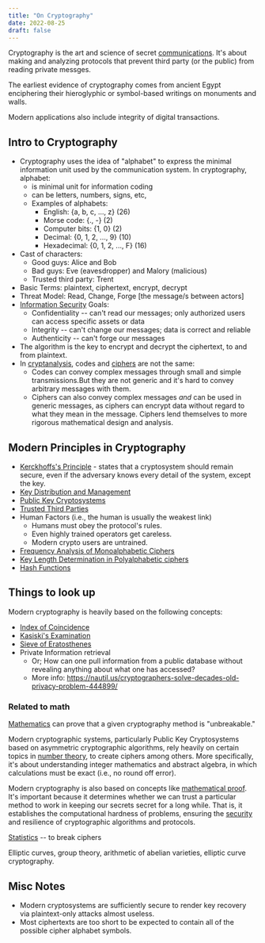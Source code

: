 ```yaml
---
title: "On Cryptography"
date: 2022-08-25
draft: false
---
```


Cryptography is the art and science of secret [communications](/communication).
It's about making and analyzing protocols that prevent third party (or
the public) from reading private messges.

The earliest evidence of cryptography comes from ancient Egypt enciphering
their hieroglyphic or symbol-based writings on monuments and walls. 

Modern applications also include integrity of digital transactions.

## Intro to Cryptography

- Cryptography uses the idea of "alphabet" to express the minimal
  information unit used by the communication system. In cryptography,
  alphabet:
    - is minimal unit for information coding
    - can be letters, numbers, signs, etc,
    - Examples of alphabets:
        - English: {a, b, c, ..., z} (26)
        - Morse code: {., -} (2)
        - Computer bits: {1, 0} (2)
        - Decimal: {0, 1, 2, ..., 9} (10)
        - Hexadecimal: {0, 1, 2, ..., F} (16)
- Cast of characters:
    - Good guys: Alice and Bob
    - Bad guys: Eve (eavesdropper) and Malory (malicious)
    - Trusted third party: Trent
- Basic Terms: plaintext, ciphertext, encrypt, decrypt
- Threat Model: Read, Change, Forge [the message/s between actors]
- [Information Security](/infosec) Goals:
    - Confidentiality -- can't read our messages; only authorized users
      can access specific assets or data
    - Integrity -- can't change our messages; data is correct and
      reliable
    - Authenticity -- can't forge our messages
- The algorithm is the key to encrypt and decrypt the ciphertext, to and
  from plaintext.
- In [cryptanalysis](/cryptanalysis), codes and [ciphers](/ciphers) are not the same:
    - Codes can convey complex messages through small and simple
      transmissions.But they are not generic and it's hard to convey
      arbitrary messages with them.
    - Ciphers can also convey complex messages *and* can be used in
      generic messages, as ciphers can encrypt data without regard
      to what they mean in the message. Ciphers lend themselves to
      more rigorous mathematical design and analysis.

## Modern Principles in Cryptography
- [Kerckhoffs's Principle](/kerckhoffs-principle) - states that a
  cryptosystem should remain secure, even if the adversary knows every
  detail of the system, except the key.
- [Key Distribution and Management](/key-distribution)
- [Public Key Cryptosystems](/public-key-cryptosystems)
- [Trusted Third Parties](/trusted-third-party)
- Human Factors (i.e., the human is usually the weakest link)
    - Humans must obey the protocol's rules.
    - Even highly trained operators get careless.
    - Modern crypto users are untrained.
- [Frequency Analysis of Monoalphabetic Ciphers](/monoalphabetic-ciphers)
- [Key Length Determination in Polyalphabetic ciphers](/polyalphabetic-ciphers)
- [Hash Functions](/hash-functions)

## Things to look up

Modern cryptography is heavily based on
the following concepts:

- [Index of Coincidence](/index-of-coincidence)
- [Kasiski's Examination](/kasiski-examination)
- [Sieve of Eratosthenes](/sieve-of-eratosthenes)
- Private Information retrieval
    - Or; How can one pull information from a public database
      without revealing anything about what one has accessed?
    - More info: https://nautil.us/cryptographers-solve-decades-old-privacy-problem-444899/

### Related to math

[Mathematics](/math) can prove that a given cryptography method is
"unbreakable."

Modern cryptographic systems, particularly Public Key Cryptosystems
based on asymmetric cryptographic algorithms,
rely heavily on certain topics in [number theory](/number-theory),
to create ciphers among others.
More specifically, it's about understanding integer mathematics and
abstract algebra, in which calculations must be exact (i.e., no round
off error).

Modern cryptography is also based on concepts
like [mathematical proof](https://en.wikipedia.org/wiki/Mathematical_proof).
It's important because it determines whether we can trust a particular
method to work in keeping our secrets secret for a long while. That is,
it establishes the computational hardness of problems, ensuring the
[security](/security) and resilience of cryptographic algorithms and
protocols.

[Statistics](/statistics) -- to break ciphers

Elliptic curves,
group theory,
arithmetic of abelian varieties,
elliptic curve cryptography.

## Misc Notes

- Modern cryptosystems are sufficiently secure to render key recovery
  via plaintext-only attacks almost useless.
- Most ciphertexts are too short to be expected to contain all of the
  possible cipher alphabet symbols.
